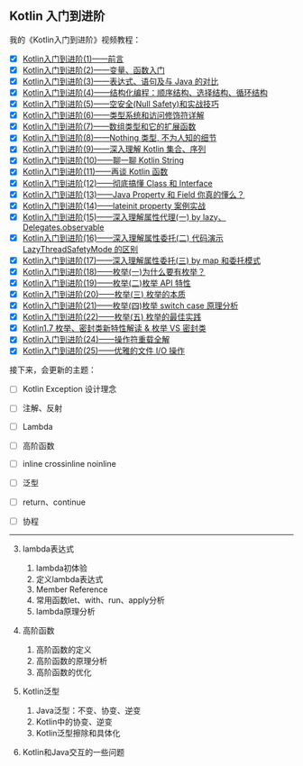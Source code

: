 
## Kotlin 入门到进阶

我的《Kotlin入门到进阶》视频教程：

- [x] [Kotlin入门到进阶(1)——前言](https://www.bilibili.com/video/BV1hR4y1A7Vu/)
- [x] [Kotlin入门到进阶(2)——变量、函数入门](https://www.bilibili.com/video/BV1Ur4y1t7a3/)
- [x] [Kotlin入门到进阶(3)——表达式、语句及与 Java 的对比](https://www.bilibili.com/video/BV1r54y1f7gT/)
- [x] [Kotlin入门到进阶(4)——结构化编程：顺序结构、选择结构、循环结构](https://www.bilibili.com/video/BV1bu41167Dr/)
- [x] [Kotlin入门到进阶(5)——空安全(Null Safety)和实战技巧](https://www.bilibili.com/video/BV1AY4y1t7hX/)
- [x] [Kotlin入门到进阶(6)——类型系统和访问修饰符详解](https://www.bilibili.com/video/BV18Y4y1z7h8/)
- [x] [Kotlin入门到进阶(7)——数组类型和它的扩展函数](https://www.bilibili.com/video/BV1RB4y1y7bU/)
- [x] [Kotlin入门到进阶(8)——Nothing 类型, 不为人知的细节](https://www.bilibili.com/video/BV1SR4y1c7Xm/)
- [x] [Kotlin入门到进阶(9)——深入理解 Kotlin 集合、序列](https://www.bilibili.com/video/BV1o54y1Z7s3/)
- [x] [Kotlin入门到进阶(10)——聊一聊 Kotlin String](https://www.bilibili.com/video/BV1z3411G7gA/)
- [x] [Kotlin入门到进阶(11)——再谈 Kotlin 函数](https://www.bilibili.com/video/BV13F411j7mF/)
- [x] [Kotlin入门到进阶(12)——彻底搞懂 Class 和 Interface](https://www.bilibili.com/video/BV1ev4y1A7kM/)
- [x] [Kotlin入门到进阶(13)——Java Property 和 Field 你真的懂么？](https://www.bilibili.com/video/BV1At4y1s7sE/)
- [x] [Kotlin入门到进阶(14)——lateinit property 案例实战](https://www.bilibili.com/video/BV1CY4y1678g/)
- [x] [Kotlin入门到进阶(15)——深入理解属性代理(一) by lazy、Delegates.observable](https://www.bilibili.com/video/BV1j3411V7Ve/)
- [x] [Kotlin入门到进阶(16)——深入理解属性委托(二) 代码演示 LazyThreadSafetyMode 的区别](https://www.bilibili.com/video/BV18Z4y147b2/)
- [x] [Kotlin入门到进阶(17)——深入理解属性委托(三) by map 和委托模式](https://www.bilibili.com/video/BV1at4y1p7iB/)
- [x] [Kotlin入门到进阶(18)——枚举(一)为什么要有枚举？](https://www.bilibili.com/video/BV1it4y1p7TA/)
- [x] [Kotlin入门到进阶(19)——枚举(二)枚举 API 特性](https://www.bilibili.com/video/BV1jU4y117Q9/)
- [x] [Kotlin入门到进阶(20)——枚举(三) 枚举的本质](https://www.bilibili.com/video/BV1W3411G7n9/)
- [x] [Kotlin入门到进阶(21)——枚举(四)枚举 switch case 原理分析](https://www.bilibili.com/video/BV1SS4y1v7Pm/)
- [x] [Kotlin入门到进阶(22)——枚举(五) 枚举的最佳实践](https://www.bilibili.com/video/BV1oY411T7d2/)
- [x] [Kotlin1.7 枚举、密封类新特性解读 & 枚举 VS 密封类](https://www.bilibili.com/video/BV1vZ4y1t7Gr/)
- [x] [Kotlin入门到进阶(24)——操作符重载全解](https://www.bilibili.com/video/BV1LZ4y1q7hE/)
- [x] [Kotlin入门到进阶(25)——优雅的文件 I/O 操作](https://www.bilibili.com/video/BV1Jt4y1H7ru/)

接下来，会更新的主题：

- [ ] Kotlin Exception 设计理念
- [ ] 注解、反射
- [ ] Lambda
- [ ] 高阶函数
- [ ] inline crossinline noinline
- [ ] 泛型
- [ ] return、continue
- [ ] 协程


<hr/>



3. lambda表达式
   1. lambda初体验
   2. 定义lambda表达式
   3. Member Reference
   4. 常用函数let、with、run、apply分析
   5. lambda原理分析
4. 高阶函数
   1. 高阶函数的定义
   2. 高阶函数的原理分析
   3. 高阶函数的优化
5. Kotlin泛型
   1. Java泛型：不变、协变、逆变
   2. Kotlin中的协变、逆变
   3. Kotlin泛型擦除和具体化

7. Kotlin和Java交互的一些问题
